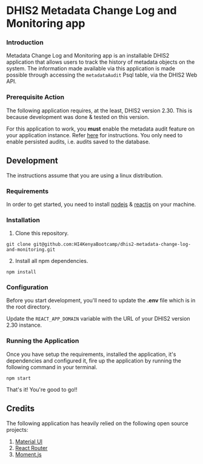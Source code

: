 # DHIS2 Metadata Change Log and Monitoring app

### Introduction
Metadata Change Log and Monitoring app is an installable DHIS2 application that allows users to track the history of metadata objects on the system. The information made available via this application is made possible through accessing the `metadataAudit` Psql table, via the DHIS2 Web API.

### Prerequisite Action
The following application requires, at the least, DHIS2 version 2.30. This is because development was done & tested on this version.

For this application to work, you **must** enable the metadata audit feature on your application instance. Refer [here](https://docs.dhis2.org/2.30/en/developer/html/webapi_metadata_audit.html) for instructions. You only need to enable persisted audits, i.e. audits saved to the database.

## Development
The instructions assume that you are using a linux distribution.

### Requirements
In order to get started, you need to install [nodejs](https://nodejs.org/en/download/package-manager/) & [reactjs](https://reactjs.org/docs/create-a-new-react-app.html) on your machine. 

### Installation
1. Clone this repository.

```
git clone git@github.com:HI4KenyaBootcamp/dhis2-metadata-change-log-and-monitoring.git
```

2. Install all npm dependencies.

```
npm install
```

### Configuration
Before you start development, you'll need to update the **.env** file which is in the root directory.

Update the `REACT_APP_DOMAIN` variable with the URL of your DHIS2 version 2.30 instance.

### Running the Application
Once you have setup the requirements, installed the application, it's dependencies and configured it, fire up the application by running the following command in your terminal.

```
npm start
```

That's it! You're good to go!!

## Credits
The following application has heavily relied on the following open source projects: 

1. [Material UI](https://material-ui.com/)
2. [React Router](https://reacttraining.com/react-router/)
3. [Moment.js](https://momentjs.com/)